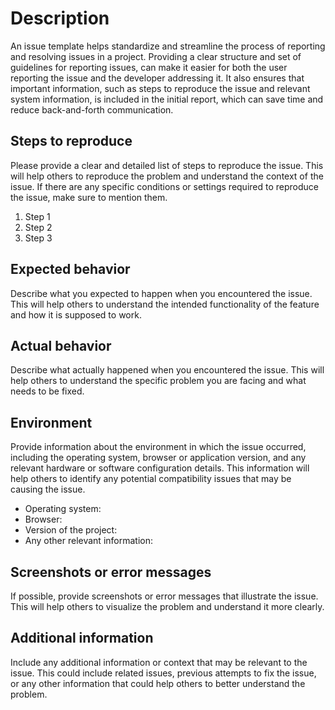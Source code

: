 # Description

An issue template helps standardize and streamline the process of reporting and resolving issues in a project. Providing a clear structure and set of guidelines for reporting issues, can make it easier for both the user reporting the issue and the developer addressing it. It also ensures that important information, such as steps to reproduce the issue and relevant system information, is included in the initial report, which can save time and reduce back-and-forth communication.

## **Steps to reproduce**

Please provide a clear and detailed list of steps to reproduce the issue. This will help others to reproduce the problem and understand the context of the issue. If there are any specific conditions or settings required to reproduce the issue, make sure to mention them.

1. Step 1
2. Step 2
3. Step 3

## **Expected behavior**

Describe what you expected to happen when you encountered the issue. This will help others to understand the intended functionality of the feature and how it is supposed to work.

## **Actual behavior**

Describe what actually happened when you encountered the issue. This will help others to understand the specific problem you are facing and what needs to be fixed.

## **Environment**
Provide information about the environment in which the issue occurred, including the operating system, browser or application version, and any relevant hardware or software configuration details. This information will help others to identify any potential compatibility issues that may be causing the issue.

- Operating system:
- Browser:
- Version of the project:
- Any other relevant information:

## **Screenshots or error messages**

If possible, provide screenshots or error messages that illustrate the issue. This will help others to visualize the problem and understand it more clearly.

## **Additional information**

Include any additional information or context that may be relevant to the issue. This could include related issues, previous attempts to fix the issue, or any other information that could help others to better understand the problem.
